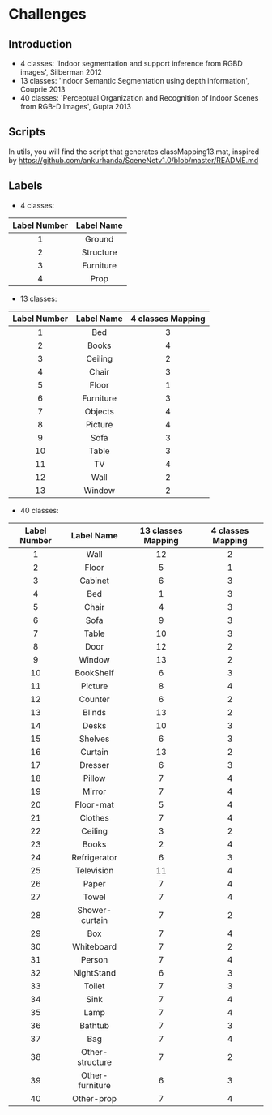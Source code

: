 Challenges
==========

Introduction
------------
 *  4 classes: 'Indoor segmentation and support inference from RGBD images', Silberman 2012
 * 13 classes: 'Indoor Semantic Segmentation using depth information', Couprie 2013
 * 40 classes: 'Perceptual Organization and Recognition of Indoor Scenes from RGB-D Images', Gupta 2013

Scripts
-------
In utils, you will find the script that generates classMapping13.mat, inspired by https://github.com/ankurhanda/SceneNetv1.0/blob/master/README.md

Labels
------
 * 4 classes:

| Label Number  | Label Name    |
|:-------------:|:-------------:|
| 1  | Ground     | 
| 2  | Structure  |  
| 3  | Furniture  |  
| 4  | Prop       |  

 * 13 classes:

| Label Number  | Label Name    | 4 classes Mapping |
|:-------------:|:-------------:|:-----------------:|
| 1  | Bed         | 3 |
| 2  | Books       | 4 |
| 3  | Ceiling     | 2 |
| 4  | Chair       | 3 |
| 5  | Floor       | 1 |
| 6  | Furniture   | 3 |
| 7  | Objects     | 4 |
| 8  | Picture     | 4 |
| 9  | Sofa        | 3 |
| 10 | Table       | 3 |
| 11 | TV          | 4 |
| 12 | Wall        | 2 |
| 13 | Window      | 2 |

 * 40 classes:

| Label Number  | Label Name    | 13 classes Mapping | 4 classes Mapping |
|:-------------:|:-------------:|:------------------:|:-----------------:|
| 1  | Wall             | 12 | 2 |
| 2  | Floor            | 5  | 1 |
| 3  | Cabinet          | 6  | 3 |
| 4  | Bed              | 1  | 3 |
| 5  | Chair            | 4  | 3 |
| 6  | Sofa             | 9  | 3 |
| 7  | Table            | 10 | 3 |
| 8  | Door             | 12 | 2 |
| 9  | Window           | 13 | 2 |
| 10 | BookShelf        | 6  | 3 |
| 11 | Picture          | 8  | 4 |
| 12 | Counter          | 6  | 2 |
| 13 | Blinds           | 13 | 2 |
| 14 | Desks            | 10 | 3 |
| 15 | Shelves          | 6  | 3 |
| 16 | Curtain          | 13 | 2 |
| 17 | Dresser          | 6  | 3 |
| 18 | Pillow           | 7  | 4 |
| 19 | Mirror           | 7  | 4 |
| 20 | Floor-mat        | 5  | 4 |
| 21 | Clothes          | 7  | 4 |
| 22 | Ceiling          | 3  | 2 |
| 23 | Books            | 2  | 4 |
| 24 | Refrigerator     | 6  | 3 |
| 25 | Television       | 11 | 4 |
| 26 | Paper            | 7  | 4 |
| 27 | Towel            | 7  | 4 |
| 28 | Shower-curtain   | 7  | 2 |
| 29 | Box              | 7  | 4 |
| 30 | Whiteboard       | 7  | 2 |
| 31 | Person           | 7  | 4 |
| 32 | NightStand       | 6  | 3 |
| 33 | Toilet           | 7  | 3 |
| 34 | Sink             | 7  | 4 |
| 35 | Lamp             | 7  | 4 |
| 36 | Bathtub          | 7  | 3 |
| 37 | Bag              | 7  | 4 |
| 38 | Other-structure  | 7  | 2 |
| 39 | Other-furniture  | 6  | 3 |
| 40 | Other-prop       | 7  | 4 |
